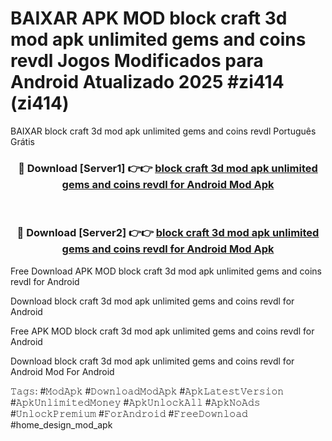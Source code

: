 # BAIXAR APK MOD block craft 3d mod apk unlimited gems and coins revdl Jogos Modificados para Android Atualizado 2025 #zi414 (zi414)
BAIXAR block craft 3d mod apk unlimited gems and coins revdl Português Grátis

<div align="center">
<h3>🔴 Download [Server1] 👉👉 <a href="https://apps.libra.edu.pl?title=block_craft_3d_mod_apk_unlimited_gems_and_coins_revdl&ref=21FP1">block craft 3d mod apk unlimited gems and coins revdl for Android Mod Apk</a></h3><br>

<h3>🔴 Download [Server2] 👉👉 <a href="https://apps.libra.edu.pl?title=block_craft_3d_mod_apk_unlimited_gems_and_coins_revdl&ref=21FP1">block craft 3d mod apk unlimited gems and coins revdl for Android Mod Apk</a></h3>
</div>


Free Download APK MOD block craft 3d mod apk unlimited gems and coins revdl for Android

Download block craft 3d mod apk unlimited gems and coins revdl for Android 

Free APK MOD block craft 3d mod apk unlimited gems and coins revdl for Android 

Download block craft 3d mod apk unlimited gems and coins revdl for Android Mod For Android

𝚃𝚊𝚐𝚜: #𝙼𝚘𝚍𝙰𝚙𝚔 #𝙳𝚘𝚠𝚗𝚕𝚘𝚊𝚍𝙼𝚘𝚍𝙰𝚙𝚔 #𝙰𝚙𝚔𝙻𝚊𝚝𝚎𝚜𝚝𝚅𝚎𝚛𝚜𝚒𝚘𝚗 #𝙰𝚙𝚔𝚄𝚗𝚕𝚒𝚖𝚒𝚝𝚎𝚍𝙼𝚘𝚗𝚎𝚢 #𝙰𝚙𝚔𝚄𝚗𝚕𝚘𝚌𝚔𝙰𝚕𝚕 #𝙰𝚙𝚔𝙽𝚘𝙰𝚍𝚜 #𝚄𝚗𝚕𝚘𝚌𝚔𝙿𝚛𝚎𝚖𝚒𝚞𝚖 #𝙵𝚘𝚛𝙰𝚗𝚍𝚛𝚘𝚒𝚍 #𝙵𝚛𝚎𝚎𝙳𝚘𝚠𝚗𝚕𝚘𝚊𝚍 #home_design_mod_apk